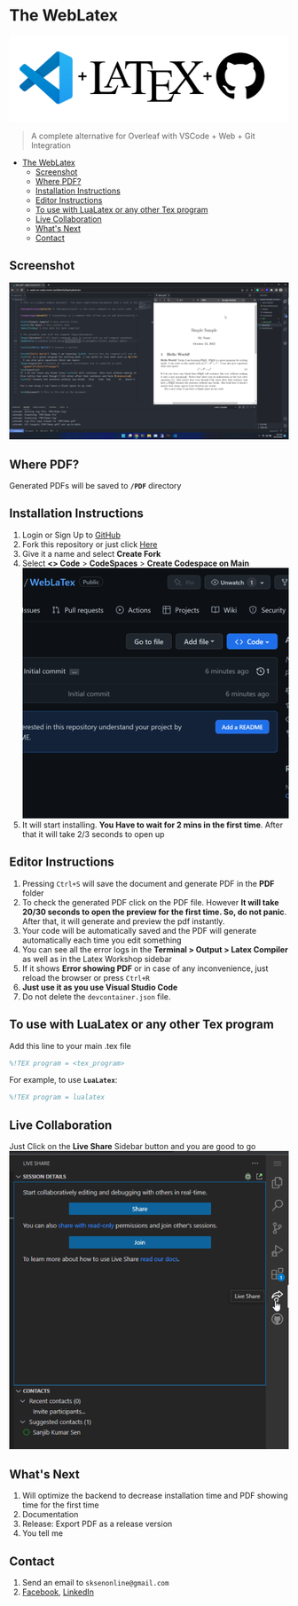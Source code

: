 # The WebLatex

![WebLatex](images/image.png)

> A complete alternative for Overleaf with VSCode + Web + Git Integration

- [The WebLatex](#the-weblatex)
  - [Screenshot](#screenshot)
  - [Where PDF?](#where-pdf)
  - [Installation Instructions](#installation-instructions)
  - [Editor Instructions](#editor-instructions)
  - [To use with LuaLatex or any other Tex program](#to-use-with-lualatex-or-any-other-tex-program)
  - [Live Collaboration](#live-collaboration)
  - [What's Next](#whats-next)
  - [Contact](#contact)

## Screenshot

![Screenshot](images/screenshot.png)

## Where PDF?

Generated PDFs will be saved to **`/PDF`** directory

## Installation Instructions

1. Login or Sign Up to [GitHub](https://github.com/login)
2. Fork this repository or just click [Here](https://github.com/sanjib-sen/weblatex/fork)
3. Give it a name and select **Create Fork**
4. Select **<> Code** > **CodeSpaces** > **Create Codespace on Main**
    ![tutorial](images/tutorial.gif)
5. It will start installing. **You Have to wait for 2 mins in the first time**. After that it will take 2/3 seconds to open up

## Editor Instructions

1. Pressing `Ctrl+S` will save the document and generate PDF in the **PDF** folder
2. To check the generated PDF click on the PDF file. However **It will take 20/30 seconds to open the preview for the first time. So, do not panic**. After that, it will generate and preview the pdf instantly.
3. Your code will be automatically saved and the PDF will generate automatically each time you edit something
4. You can see all the error logs in the **Terminal > Output > Latex Compiler** as well as in the Latex Workshop sidebar
5. If it shows **Error showing PDF** or in case of any inconvenience, just reload the browser or press `Ctrl+R`
6. **Just use it as you use Visual Studio Code**
7. Do not delete the `devcontainer.json` file.

## To use with LuaLatex or any other Tex program

Add this line to your main .tex file

```tex
%!TEX program = <tex_program>
```

For example, to use **`LuaLatex`**:

```tex
%!TEX program = lualatex
```

## Live Collaboration

Just Click on the **Live Share** Sidebar button and you are good to go
  ![Collaboration](images/collaborate.png)


## What's Next

1. Will optimize the backend to decrease installation time and PDF showing time for the first time
2. Documentation
3. Release: Export PDF as a release version
4. You tell me

## Contact

1. Send an email to `sksenonline@gmail.com`
2. [Facebook](https://www.facebook.com/sanjib.kumarsen.963/), [LinkedIn](https://www.linkedin.com/in/sanjibsen/)
